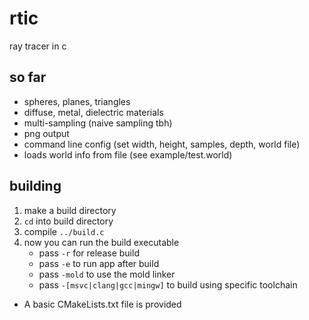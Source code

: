 # rtic
ray tracer in c

## so far
- spheres, planes, triangles
- diffuse, metal, dielectric materials
- multi-sampling (naive sampling tbh)
- png output
- command line config (set width, height, samples, depth, world file)
- loads world info from file (see example/test.world)

## building
1. make a build directory
2. `cd` into build directory
3. compile `../build.c`
4. now you can run the build executable
	- pass `-r` for release build
	- pass `-e` to run app after build
	- pass `-mold` to use the mold linker
	- pass `-[msvc|clang|gcc|mingw]` to build using specific toolchain

- A basic CMakeLists.txt file is provided
